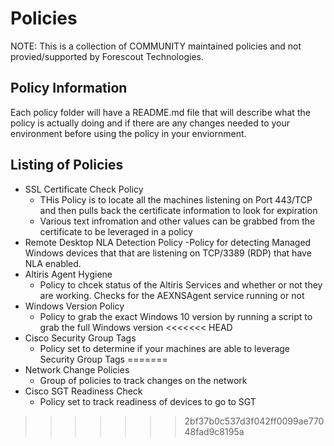 # Policies

NOTE: This is a collection of COMMUNITY maintained policies and not provied/supported by Forescout Technologies.

## Policy Information
Each policy folder will have a README.md file that will describe what the policy is actually doing and if there are any changes needed to your environment before using the policy in your enviornment.

## Listing of Policies
- SSL Certificate Check Policy
    - THis Policy is to locate all the machines listening on Port 443/TCP and then pulls back the certificate information to look for expiration
    - Various text infromation and other values can be grabbed from the certificate to be leveraged in a policy
- Remote Desktop NLA Detection Policy
    -Policy for detecting Managed Windows devices that that are listening on TCP/3389 (RDP) that have NLA enabled.
- Altiris Agent Hygiene
    - Policy to chcek status of the Altiris Services and whether or not they are working. Checks for the AEXNSAgent service running or not
- Windows Version Policy
    - Policy to grab the exact Windows 10 version by running a script to grab the full Windows version
<<<<<<< HEAD
- Cisco Security Group Tags
    - Policy set to determine if your machines are able to leverage Security Group Tags
=======
- Network Change Policies
    - Group of policies to track changes on the network
- Cisco SGT Readiness Check
    - Policy set to track readiness of devices to go to SGT
>>>>>>> 2bf37b0c537d3f042ff0099ae77048fad9c8195a

